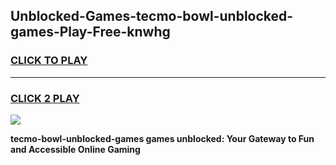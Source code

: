 
## Unblocked-Games-tecmo-bowl-unblocked-games-Play-Free-knwhg
<h3>
<a href="https://premium76.site?title=tecmo-bowl-unblocked-games&ref=20M">CLICK TO PLAY</a></h3>
<hr>

<h3>
<a href="https://premium76.site?title=tecmo-bowl-unblocked-games&ref=20M">CLICK 2 PLAY</a>
  
</h3>

<a href="https://premium76.site?title=tecmo-bowl-unblocked-games&ref=19M"><img src="https://clearcache.store/games.png"></a>


**tecmo-bowl-unblocked-games games unblocked: Your Gateway to Fun and Accessible Online Gaming**
